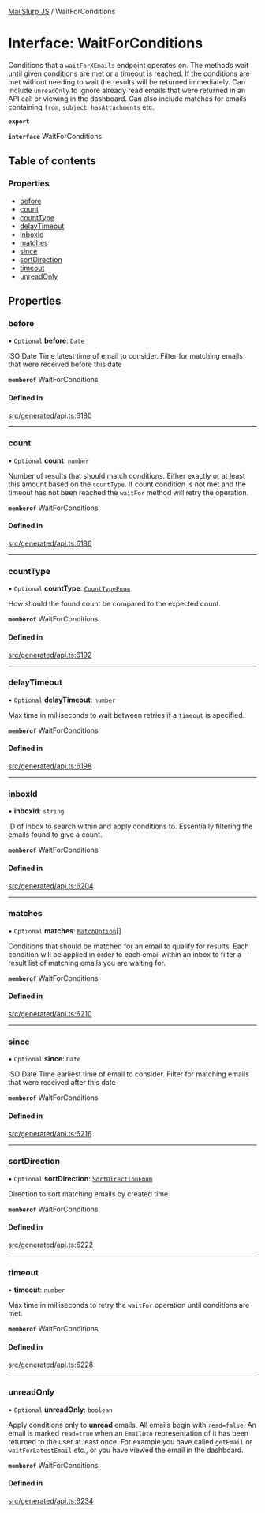 [MailSlurp JS](../README.md) / WaitForConditions

# Interface: WaitForConditions

Conditions that a `waitForXEmails` endpoint operates on. The methods wait until given conditions are met or a timeout is reached. If the conditions are met without needing to wait the results will be returned immediately. Can include `unreadOnly` to ignore already read emails that were returned in an API call or viewing in the dashboard. Can also include matches for emails containing `from`, `subject`, `hasAttachments` etc.

**`export`**

**`interface`** WaitForConditions

## Table of contents

### Properties

- [before](WaitForConditions.md#before)
- [count](WaitForConditions.md#count)
- [countType](WaitForConditions.md#counttype)
- [delayTimeout](WaitForConditions.md#delaytimeout)
- [inboxId](WaitForConditions.md#inboxid)
- [matches](WaitForConditions.md#matches)
- [since](WaitForConditions.md#since)
- [sortDirection](WaitForConditions.md#sortdirection)
- [timeout](WaitForConditions.md#timeout)
- [unreadOnly](WaitForConditions.md#unreadonly)

## Properties

### before

• `Optional` **before**: `Date`

ISO Date Time latest time of email to consider. Filter for matching emails that were received before this date

**`memberof`** WaitForConditions

#### Defined in

[src/generated/api.ts:6180](https://github.com/mailslurp/mailslurp-client/blob/004c609/src/generated/api.ts#L6180)

___

### count

• `Optional` **count**: `number`

Number of results that should match conditions. Either exactly or at least this amount based on the `countType`. If count condition is not met and the timeout has not been reached the `waitFor` method will retry the operation.

**`memberof`** WaitForConditions

#### Defined in

[src/generated/api.ts:6186](https://github.com/mailslurp/mailslurp-client/blob/004c609/src/generated/api.ts#L6186)

___

### countType

• `Optional` **countType**: [`CountTypeEnum`](../enums/WaitForConditions.CountTypeEnum.md)

How should the found count be compared to the expected count.

**`memberof`** WaitForConditions

#### Defined in

[src/generated/api.ts:6192](https://github.com/mailslurp/mailslurp-client/blob/004c609/src/generated/api.ts#L6192)

___

### delayTimeout

• `Optional` **delayTimeout**: `number`

Max time in milliseconds to wait between retries if a `timeout` is specified.

**`memberof`** WaitForConditions

#### Defined in

[src/generated/api.ts:6198](https://github.com/mailslurp/mailslurp-client/blob/004c609/src/generated/api.ts#L6198)

___

### inboxId

• **inboxId**: `string`

ID of inbox to search within and apply conditions to. Essentially filtering the emails found to give a count.

**`memberof`** WaitForConditions

#### Defined in

[src/generated/api.ts:6204](https://github.com/mailslurp/mailslurp-client/blob/004c609/src/generated/api.ts#L6204)

___

### matches

• `Optional` **matches**: [`MatchOption`](MatchOption.md)[]

Conditions that should be matched for an email to qualify for results. Each condition will be applied in order to each email within an inbox to filter a result list of matching emails you are waiting for.

**`memberof`** WaitForConditions

#### Defined in

[src/generated/api.ts:6210](https://github.com/mailslurp/mailslurp-client/blob/004c609/src/generated/api.ts#L6210)

___

### since

• `Optional` **since**: `Date`

ISO Date Time earliest time of email to consider. Filter for matching emails that were received after this date

**`memberof`** WaitForConditions

#### Defined in

[src/generated/api.ts:6216](https://github.com/mailslurp/mailslurp-client/blob/004c609/src/generated/api.ts#L6216)

___

### sortDirection

• `Optional` **sortDirection**: [`SortDirectionEnum`](../enums/WaitForConditions.SortDirectionEnum.md)

Direction to sort matching emails by created time

**`memberof`** WaitForConditions

#### Defined in

[src/generated/api.ts:6222](https://github.com/mailslurp/mailslurp-client/blob/004c609/src/generated/api.ts#L6222)

___

### timeout

• **timeout**: `number`

Max time in milliseconds to retry the `waitFor` operation until conditions are met.

**`memberof`** WaitForConditions

#### Defined in

[src/generated/api.ts:6228](https://github.com/mailslurp/mailslurp-client/blob/004c609/src/generated/api.ts#L6228)

___

### unreadOnly

• `Optional` **unreadOnly**: `boolean`

Apply conditions only to **unread** emails. All emails begin with `read=false`. An email is marked `read=true` when an `EmailDto` representation of it has been returned to the user at least once. For example you have called `getEmail` or `waitForLatestEmail` etc., or you have viewed the email in the dashboard.

**`memberof`** WaitForConditions

#### Defined in

[src/generated/api.ts:6234](https://github.com/mailslurp/mailslurp-client/blob/004c609/src/generated/api.ts#L6234)
